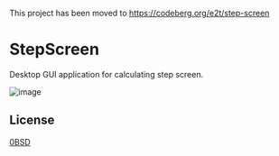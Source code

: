 This project has been moved to https://codeberg.org/e2t/step-screen

# StepScreen

Desktop GUI application for calculating step screen.

![image](https://github.com/e2t/step-screen/assets/28775275/75f02ef1-7163-4a9f-994c-3bec0bd5939f)



## License

[0BSD](https://opensource.org/licenses/0BSD)
